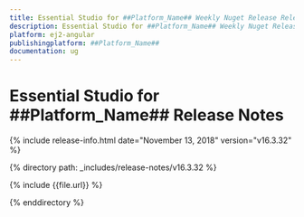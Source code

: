 ```yaml
---
title: Essential Studio for ##Platform_Name## Weekly Nuget Release Release Notes  
description: Essential Studio for ##Platform_Name## Weekly Nuget Release Release Notes  
platform: ej2-angular
publishingplatform: ##Platform_Name##
documentation: ug
---
```


# Essential Studio for  ##Platform_Name##  Release Notes  

{% include release-info.html date="November 13, 2018"   version="v16.3.32"  %} 

{% directory path: _includes/release-notes/v16.3.32 %}

{% include {{file.url}} %}

{% enddirectory %}
